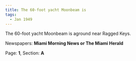 ```yaml
---  
title: The 60-foot yacht Moonbeam is  
tags:  
  - Jan 1949  
---  
```

  
The 60-foot yacht Moonbeam is aground near Ragged Keys.  
  
Newspapers: **Miami Morning News or The Miami Herald**  
  
Page: **1**, Section: **A** 

